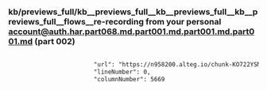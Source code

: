 ### kb/previews_full/kb__previews_full__kb__previews_full__kb__previews_full__flows__re-recording from your personal account@auth.har.part068.md.part001.md.part001.md.part001.md (part 002)

```md

                        "url": "https://n958200.alteg.io/chunk-KO722YSM.js",
                        "lineNumber": 0,
                        "columnNumber": 5669
  
```

```

